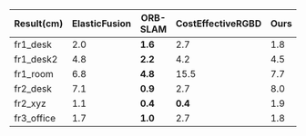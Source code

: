 Result(cm)|ElasticFusion |ORB-SLAM| CostEffectiveRGBD|Ours|
|---|---|---|---|---|
|fr1_desk|2.0|__1.6__|2.7|1.8|
|fr1_desk2|4.8|__2.2__|4.2|4.5|
|fr1_room|6.8|__4.8__|15.5|7.7|
|fr2_desk|7.1|__0.9__|2.7|8.0|
|fr2_xyz|1.1|__0.4__|__0.4__|1.9|
|fr3_office|1.7|__1.0__|2.7|1.8|
